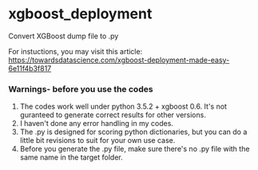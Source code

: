 # xgboost_deployment

Convert XGBoost dump file to .py

For instuctions, you may visit this article: https://towardsdatascience.com/xgboost-deployment-made-easy-6e11f4b3f817


### Warnings- before you use the codes 

1. The codes work well under python 3.5.2 + xgboost 0.6. It's not guranteed to generate correct results for other versions.   
2. I haven't done any error handling in my codes.   
3. The .py is designed for scoring python dictionaries, but you can do a little bit revisions to suit for your own use case.   
4. Before you generate the .py file, make sure there's no .py file with the same name in the target folder. 
